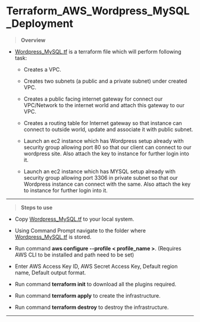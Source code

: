 # Terraform_AWS_Wordpress_MySQL_Deployment
>**Overview**
* [Wordpress_MySQL.tf](https://github.com/Icyshaman/Terraform_AWS_Wordpress_MySQL_Deployment/blob/master/Wordpress_MySQL.tf) is a terraform file which will perform following task:
    
    * Creates a VPC.
    
    * Creates two subnets (a public and a private subnet) under created VPC.

    * Creates a public facing internet gateway for connect our VPC/Network to the internet world and attach this gateway to our VPC.

    * Creates a routing table for Internet gateway so that instance can connect to outside world, update and associate it with public subnet.

    * Launch an ec2 instance which has Wordpress setup already with security group allowing port 80 so that our client can connect to our wordpress site. Also attach the key to instance for further login into it.

    * Launch an ec2 instance which has MYSQL setup already with security group allowing port 3306 in private subnet so that our Wordpress instance can connect with the same. Also attach the key to instance for further login into it.
***
>**Steps to use**
* Copy [Wordpress_MySQL.tf](https://github.com/Icyshaman/Terraform_AWS_Wordpress_MySQL_Deployment/blob/master/Wordpress_MySQL.tf) to your local system.

* Using Command Prompt navigate to the folder where [Wordpress_MySQL.tf](https://github.com/Icyshaman/Terraform_AWS_Wordpress_MySQL_Deployment/blob/master/Wordpress_MySQL.tf) is stored.

* Run command **aws configure --profile < profile_name >**. (Requires AWS CLI to be installed and path need to be set)

* Enter AWS Access Key ID, AWS Secret Access Key, Default region name, Default output format.

* Run command **terraform init** to download all the plugins required.

* Run command **terraform apply** to create the infrastructure.

* Run command **terraform destroy** to destroy the infrastructure.
***